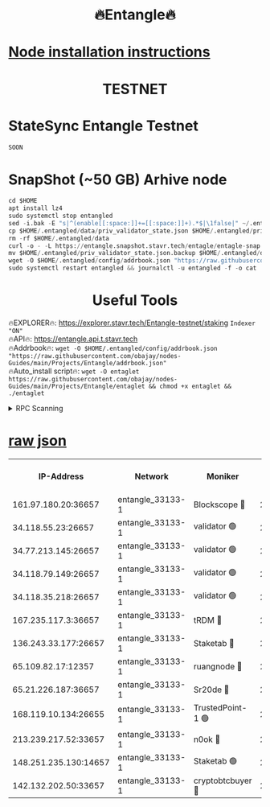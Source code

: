 <h1 align="center"> 🔥Entangle🔥</h1>

[Node installation instructions](https://github.com/obajay/nodes-Guides/tree/main/Projects/Entangle)
=

<h1 align="center"> TESTNET</h1>

# StateSync Entangle Testnet
```python
SOON
```
# SnapShot (~50 GB) Arhive node
```python
cd $HOME
apt install lz4
sudo systemctl stop entangled
sed -i.bak -E "s|^(enable[[:space:]]+=[[:space:]]+).*$|\1false|" ~/.entangled/config/config.toml
cp $HOME/.entangled/data/priv_validator_state.json $HOME/.entangled/priv_validator_state.json.backup
rm -rf $HOME/.entangled/data
curl -o - -L https://entangle.snapshot.stavr.tech/entagle/entagle-snap.tar.lz4 | lz4 -c -d - | tar -x -C $HOME/.entangled --strip-components 2
mv $HOME/.entangled/priv_validator_state.json.backup $HOME/.entangled/data/priv_validator_state.json
wget -O $HOME/.entangled/config/addrbook.json "https://raw.githubusercontent.com/obajay/nodes-Guides/main/Projects/Entangle/addrbook.json"
sudo systemctl restart entangled && journalctl -u entangled -f -o cat
```
 <h1 align="center"> Useful Tools</h1>
 
🔥EXPLORER🔥: https://explorer.stavr.tech/Entangle-testnet/staking        `Indexer "ON"` \
🔥API🔥:      https://entangle.api.t.stavr.tech \
🔥Addrbook🔥: ```wget -O $HOME/.entangled/config/addrbook.json "https://raw.githubusercontent.com/obajay/nodes-Guides/main/Projects/Entangle/addrbook.json"``` \
🔥Auto_install script🔥:  `wget -O entaglet https://raw.githubusercontent.com/obajay/nodes-Guides/main/Projects/Entangle/entaglet && chmod +x entaglet && ./entaglet`


<details>
<summary>RPC Scanning</summary>

<h2 align="center"> We scan nodes in real time every 4 hours. And we provide the final result of RPC endpoints.
We cannot influence the operation of these nodes in any way. </h2>


```python
If Voting Power is higher than 0 --> then the Node is a validator of the network and may be subject to attack and be a potential threat to the chain.
```
```python
We marked such validators with a red symbol
```

</details>

[raw json](https://rpc-check.entangt.stavr.tech/entangt/rpc-entangt-result.json)
=


<table><tr><th>IP-Address</th><th>Network</th><th>Moniker</th><th>Latest Block Height</th><th>Earliest Block Height</th><th>Catching Up</th><th>Tx Index</th><th>Voting Power</th><th>Scan Time</th></tr><tr><td>161.97.180.20:36657</td><td>entangle_33133-1</td><td>Blockscope 🔴</td><td>2713898</td><td>1</td><td>False</td><td>off</td><td>309760544247204</td><td>2024-03-19T17:46:38.744804781UTC</td></tr><tr><td>34.118.55.23:26657</td><td>entangle_33133-1</td><td>validator 🟢</td><td>2713899</td><td>1</td><td>False</td><td>on</td><td>0</td><td>2024-03-19T17:46:41.397930692UTC</td></tr><tr><td>34.77.213.145:26657</td><td>entangle_33133-1</td><td>validator 🟢</td><td>2713899</td><td>1</td><td>False</td><td>on</td><td>0</td><td>2024-03-19T17:46:43.690872741UTC</td></tr><tr><td>34.118.79.149:26657</td><td>entangle_33133-1</td><td>validator 🟢</td><td>2713903</td><td>1</td><td>False</td><td>on</td><td>0</td><td>2024-03-19T17:47:00.700200385UTC</td></tr><tr><td>34.118.35.218:26657</td><td>entangle_33133-1</td><td>validator 🟢</td><td>2622113</td><td>1</td><td>False</td><td>on</td><td>0</td><td>2024-03-19T17:47:03.040118740UTC</td></tr><tr><td>167.235.117.3:36657</td><td>entangle_33133-1</td><td>tRDM 🔴</td><td>2713904</td><td>1</td><td>False</td><td>on</td><td>216776925020225</td><td>2024-03-19T17:47:03.309103322UTC</td></tr><tr><td>136.243.33.177:26657</td><td>entangle_33133-1</td><td>Staketab 🔴</td><td>2713901</td><td>660001</td><td>False</td><td>on</td><td>181152470618817</td><td>2024-03-19T17:46:52.066197514UTC</td></tr><tr><td>65.109.82.17:12357</td><td>entangle_33133-1</td><td>ruangnode 🔴</td><td>2713898</td><td>1312001</td><td>False</td><td>off</td><td>661262305895222</td><td>2024-03-19T17:46:39.059823054UTC</td></tr><tr><td>65.21.226.187:36657</td><td>entangle_33133-1</td><td>Sr20de 🔴</td><td>2713898</td><td>2049001</td><td>False</td><td>off</td><td>29534655065001</td><td>2024-03-19T17:46:36.209571092UTC</td></tr><tr><td>168.119.10.134:26655</td><td>entangle_33133-1</td><td>TrustedPoint-1 🟢</td><td>2713904</td><td>2268001</td><td>False</td><td>off</td><td>0</td><td>2024-03-19T17:47:03.506265673UTC</td></tr><tr><td>213.239.217.52:33657</td><td>entangle_33133-1</td><td>n0ok 🔴</td><td>2713903</td><td>2613903</td><td>False</td><td>off</td><td>46611081777498279</td><td>2024-03-19T17:46:58.372052158UTC</td></tr><tr><td>148.251.235.130:14657</td><td>entangle_33133-1</td><td>Staketab 🟢</td><td>2713898</td><td>2617001</td><td>False</td><td>off</td><td>0</td><td>2024-03-19T17:46:35.903401210UTC</td></tr><tr><td>142.132.202.50:33657</td><td>entangle_33133-1</td><td>cryptobtcbuyer 🔴</td><td>2713898</td><td>2619001</td><td>False</td><td>off</td><td>38886577247155343</td><td>2024-03-19T17:46:38.471860670UTC</td></tr></table>
